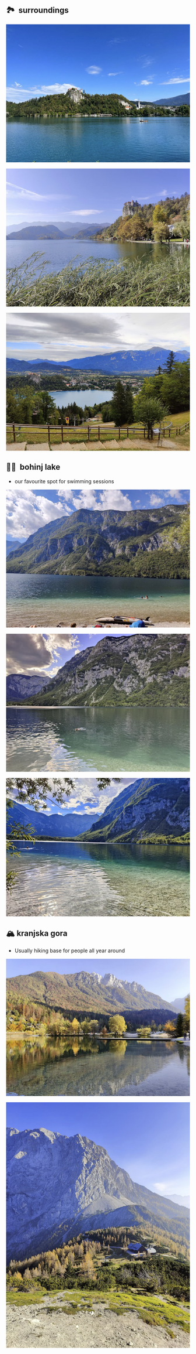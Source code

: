 🏞  surroundings
---

![image](pics/bled1.png)

![image](pics/bled2.png)

![image](pics/bled3.png)


🏊‍♂️  bohinj lake
---

*   our favourite spot for swimming sessions

![image](pics/bohinj1.png)

![image](pics/bohinj2.png)

![image](pics/bohinj3.png)

🏔 kranjska gora
---

*   Usually hiking base for people all year around

![image](pics/kranjska1.png)

![image](pics/kranjska2.png)